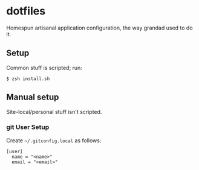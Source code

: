 # dotfiles

Homespun artisanal application configuration, the way grandad used to do it.

## Setup

Common stuff is scripted; run:

```
$ zsh install.sh
```

## Manual setup

Site-local/personal stuff isn't scripted.

### git User Setup

Create `~/.gitconfig.local` as follows:

```
[user]
  name = "<name>"
  email = "<email>"
```
